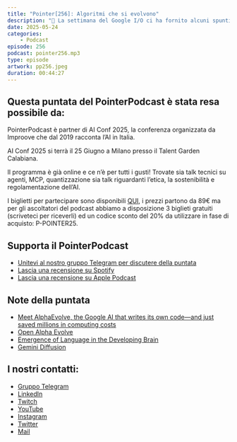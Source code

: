 ```yaml
---
title: "Pointer[256]: Algoritmi che si evolvono"
description: "📱 La settimana del Google I/O ci ha fornito alcuni spunti per iniziare questa puntata. Appena in tempo per la registrazione è poi arrivata la notizia dell'acquisizione della startup di Jony Ive da parte di Open AI. Cosa nascerà da questa acquisizione? 🧬 Come avrete intuito dal titolo, non potevamo non parlare di AlphaEvolve, un nuovo modello di Google capace di far evolvere gli algoritmi con l'obiettivo di renderli più efficienti. AlphaEvolve sta facendo molto parlare di se, specialmente per i risultati che ha già portato, come un miglioramento dell'algoritmo di Strassen per la moltiplicazione di matrici. 🧠 In ultimo, vi consigliamo la lettura di un articolo pubblicato recentemente da Meta. Si tratta di studio dei modelli di apprendimento del linguaggio nel cervello umano in diversi stadi dello sviluppo. Non poteva mancare un confronto con il modo in cui invece imparano le LLM."
date: 2025-05-24
categories:
    - Podcast
episode: 256
podcast: pointer256.mp3
type: episode
artwork: pp256.jpeg
duration: 00:44:27
---
```


## Questa puntata del PointerPodcast è stata resa possibile da:

PointerPodcast è partner di AI Conf 2025, la conferenza organizzata da Improove che dal 2019 racconta l’AI in Italia.

AI Conf 2025 si terrà il 25 Giugno a Milano presso il Talent Garden Calabiana. 

Il programma è già online e ce n’è per tutti i gusti! Trovate sia talk tecnici su agenti, MCP, quantizzazione sia talk riguardanti l’etica, la sostenibilità e regolamentazione dell’AI.


I biglietti per partecipare sono disponibili [QUI](https://www.aiconf.it/#tickets), i prezzi partono da 89€ ma per gli ascoltatori del podcast abbiamo a disposizione 3 biglieti gratuiti (scriveteci per riceverli) ed un codice sconto del 20% da utilizzare in fase di acquisto: P-POINTER25. 


## Supporta il PointerPodcast

-   [Unitevi al nostro gruppo Telegram per discutere della puntata](https://t.me/pointerpodcastgruppo)
-   [Lascia una recensione su Spotify](https://open.spotify.com/show/3XmDzcZv4rCIx1VpWrbrkh)
-   [Lascia una recensione su Apple Podcast](https://podcasts.apple.com/it/podcast/pointerpodcast/id1465505870)

## Note della puntata

- [Meet AlphaEvolve, the Google AI that writes its own code—and just saved millions in computing costs](https://venturebeat.com/ai/meet-alphaevolve-the-google-ai-that-writes-its-own-code-and-just-saved-millions-in-computing-costs/)
- [Open Alpha Evolve](https://github.com/shyamsaktawat/OpenAlpha_Evolve)
- [Emergence of Language in the Developing Brain](https://ai.meta.com/research/publications/emergence-of-language-in-the-developing-brain/)
- [Gemini Diffusion](https://deepmind.google/models/gemini-diffusion/)

## I nostri contatti:

-   [Gruppo Telegram](https://t.me/pointerpodcastgruppo)
-   [LinkedIn](https://www.linkedin.com/company/pointerpodcast/)
-   [Twitch](https://www.twitch.tv/pointerpodcast)
-   [YouTube](https://www.youtube.com/@pointerpodcast)
-   [Instagram](https://www.instagram.com/pointerpodcast/)
-   [Twitter](https://twitter.com/PointerPodcast)
-   [Mail](info@pointerpodcast.it)
